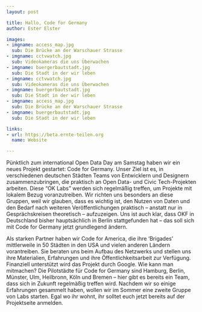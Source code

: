```yaml
---
layout: post

title: Hallo, Code for Germany
author: Ester Elster

images: 
- imgname: access_map.jpg
  sub: Die Brücke an der Warschauer Strasse
- imgname: cctvwatch.jpg
  sub: Videokameras die uns Überwachen
- imgname: buergerbautstadt.jpg
  sub: Die Stadt in der wir leben
- imgname: cctvwatch.jpg
  sub: Videokameras die uns Überwachen
- imgname: buergerbautstadt.jpg
  sub: Die Stadt in der wir leben
- imgname: access_map.jpg
  sub: Die Brücke an der Warschauer Strasse
- imgname: buergerbautstadt.jpg
  sub: Die Stadt in der wir leben 

links:
- url: https://beta.ernte-teilen.org
  name: Website

---
```


Pünktlich zum international Open Data Day am Samstag haben wir ein neues Projekt gestartet: Code for Germany. Unser Ziel ist es, in verschiedenen deutschen Städten Teams von Entwicklern und Designern zusammenzubringen, die praktisch an Open Data- und Civic Tech-Projekten arbeiten. Diese “OK Labs” werden sich regelmäßig treffen, um Projekte mit lokalem Bezug voranzutreiben. Wir richten uns besonders an diese Gruppen, weil wir glauben, dass es wichtig ist, den Nutzen von Daten und den Bedarf nach weiteren Veröffentlichungen praktisch – anstatt nur in Gesprächskreisen theoretisch – aufzuzeigen. Uns ist auch klar, dass OKF in Deutschland bisher hauptsächlich in Berlin stattgefunden hat – das soll sich mit Code for Germany jetzt grundlegend ändern. 

Als starken Partner haben wir Code for America, die ihre ‘Brigades’ mittlerweile in 50 Städten in den USA und vielen anderen Ländern vorantreiben. Sie beraten uns beim Aufbau des Netzwerks und stellen uns ihre Materialien, Erfahrungen und ihre Öffentlichkeitsarbeit zur Verfügung. Finanziell unterstützt wird das Projekt durch Google. Wie kann man mitmachen? Die Pilotstädte für Code for Germany sind Hamburg, Berlin, Münster, Ulm, Heilbronn, Köln und Bremen – hier gibt es bereits ein Team, dass sich in Zukunft regelmäßig treffen wird. Nachdem wir so einige Erfahrungen gesammelt haben, wollen wir im Sommer eine zweite Gruppe von Labs starten. Egal wo ihr wohnt, ihr solltet euch jetzt bereits auf der Projektseite anmelden.

